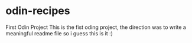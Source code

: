 # odin-recipes
First Odin Project
    This is the fist oding project, the direction was to write a meaningful readme file so i guess this is it :)
